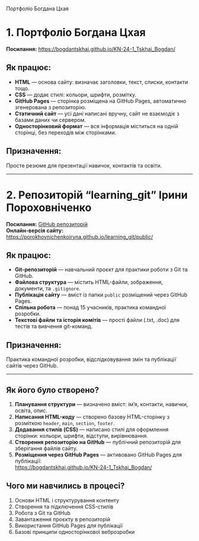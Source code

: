  Портфоліо Богдана Цхая
 </head><body id="preview">
<h1 class="code-line" data-line-start=0 data-line-end=1 ><a id="1____0"></a>1. Портфоліо Богдана Цхая</h1>
<p class="has-line-data" data-line-start="1" data-line-end="2"><strong>Посилання:</strong> <a href="https://bogdantskhai.github.io/KN-24-1_Tskhai_Bogdan/">https://bogdantskhai.github.io/KN-24-1_Tskhai_Bogdan/</a></p>
<h2 class="code-line" data-line-start=3 data-line-end=4 ><a id="__3"></a>Як працює:</h2>
<ul>
<li class="has-line-data" data-line-start="4" data-line-end="5"><strong>HTML</strong> — основа сайту: визначає заголовки, текст, списки, контакти тощо.</li>
<li class="has-line-data" data-line-start="5" data-line-end="6"><strong>CSS</strong> — додає стилі: кольори, шрифти, розмітку.</li>
<li class="has-line-data" data-line-start="6" data-line-end="7"><strong>GitHub Pages</strong> — сторінка розміщена на GitHub Pages, автоматично згенерована з репозиторію.</li>
<li class="has-line-data" data-line-start="7" data-line-end="8"><strong>Статичний сайт</strong> — усі дані написані вручну, сайт не взаємодіє з базами даних чи сервером.</li>
<li class="has-line-data" data-line-start="8" data-line-end="10"><strong>Односторінковий формат</strong> — вся інформація міститься на одній сторінці, без переходів між сторінками.</li>
</ul>
<h2 class="code-line" data-line-start=10 data-line-end=11 ><a id="_10"></a>Призначення:</h2>
<p class="has-line-data" data-line-start="11" data-line-end="12">Просте резюме для презентації навичок, контактів та освіти.</p>
<hr>
<h1 class="code-line" data-line-start=15 data-line-end=16 ><a id="2__learning_git___15"></a>2. Репозиторій “learning_git” Ірини Пороховніченко</h1>
<p class="has-line-data" data-line-start="16" data-line-end="18"><strong>Посилання:</strong> <a href="https://github.com/PorokhovnichenkoIryna/learning_git">GitHub репозиторій</a><br>
<strong>Онлайн-версія сайту:</strong> <a href="https://porokhovnichenkoiryna.github.io/learning_git/public/">https://porokhovnichenkoiryna.github.io/learning_git/public/</a></p>
<h2 class="code-line" data-line-start=19 data-line-end=20 ><a id="__19"></a>Як працює:</h2>
<ul>
<li class="has-line-data" data-line-start="20" data-line-end="21"><strong>Git-репозиторій</strong> — навчальний проєкт для практики роботи з Git та GitHub.</li>
<li class="has-line-data" data-line-start="21" data-line-end="22"><strong>Файлова структура</strong> — містить HTML-файли, зображення, документи, та <code>.gitignore</code>.</li>
<li class="has-line-data" data-line-start="22" data-line-end="23"><strong>Публікація сайту</strong> — вміст із папки <code>public</code> розміщений через GitHub Pages.</li>
<li class="has-line-data" data-line-start="23" data-line-end="24"><strong>Спільна робота</strong> — понад 15 учасників, практика командної розробки.</li>
<li class="has-line-data" data-line-start="24" data-line-end="26"><strong>Текстові файли та історія комітів</strong> — прості файли (.txt, .doc) для тестів та вивчення git-команд.</li>
</ul>
<h2 class="code-line" data-line-start=26 data-line-end=27 ><a id="_26"></a>Призначення:</h2>
<p class="has-line-data" data-line-start="27" data-line-end="28">Практика командної розробки, відслідковування змін та публікації сайтів через GitHub.</p>
<hr>
<h2 class="code-line" data-line-start=31 data-line-end=32 ><a id="____31"></a>Як його було створено?</h2>
<ol>
<li class="has-line-data" data-line-start="32" data-line-end="33"><strong>Планування структури</strong> — визначено вміст: ім’я, контакти, навички, освіта, опис.</li>
<li class="has-line-data" data-line-start="33" data-line-end="34"><strong>Написання HTML-коду</strong> — створено базову HTML-сторінку з розміткою <code>header</code>, <code>main</code>, <code>section</code>, <code>footer</code>.</li>
<li class="has-line-data" data-line-start="34" data-line-end="35"><strong>Додавання стилів (CSS)</strong> — написано стилі для оформлення сторінки: кольори, шрифти, відступи, вирівнювання.</li>
<li class="has-line-data" data-line-start="35" data-line-end="36"><strong>Створення репозиторію на GitHub</strong> — публічний репозиторій для зберігання файлів сайту.</li>
<li class="has-line-data" data-line-start="36" data-line-end="39"><strong>Розміщення через GitHub Pages</strong> — активовано GitHub Pages для публікації:<br>
<a href="https://bogdantskhai.github.io/KN-24-1_Tskhai_Bogdan/">https://bogdantskhai.github.io/KN-24-1_Tskhai_Bogdan/</a></li>
</ol>
<h2 class="code-line" data-line-start=39 data-line-end=40 ><a id="_____39"></a>Чого ми навчились в процесі?</h2>
<ol>
<li class="has-line-data" data-line-start="40" data-line-end="41">Основи HTML і структурування контенту</li>
<li class="has-line-data" data-line-start="41" data-line-end="42">Створення та підключення CSS-стилів</li>
<li class="has-line-data" data-line-start="42" data-line-end="43">Робота з Git та GitHub</li>
<li class="has-line-data" data-line-start="43" data-line-end="44">Завантаження проєкту в репозиторій</li>
<li class="has-line-data" data-line-start="44" data-line-end="45">Використання GitHub Pages для публікації</li>
<li class="has-line-data" data-line-start="45" data-line-end="46">Базові принципи односторінкової веброзробки</li>
</ol>

</body></html>

